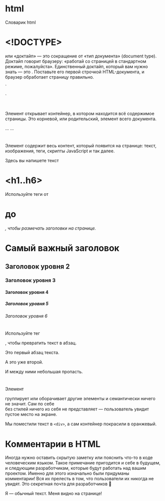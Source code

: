 # html
Словарик html
# <!DOCTYPE>

<!DOCTYPE> или «доктайп» — это сокращение от «тип документа» (document type). Доктайп говорит браузеру: «работай со страницей в стандартном режиме, пожалуйста». Единственный доктайп, который вам нужно знать — это <!DOCTYPE html>. Поставьте его первой строчкой HTML-документа, и браузер обработает страницу правильно.

`
<!DOCTYPE html>
<html lang="ru">
  <head>
    <meta charset="UTF-8">
    <meta name="viewport" content="width=device-width,initial-scale=1">
    <title>Дока</title>
    <link rel="stylesheet" href="/assets/styles/main.css">
  </head>
</html>
`

# <html>
Элемент <html> открывает контейнер, в котором находится всё содержимое страницы. Это корневой, или родительский, элемент всего документа.

<!DOCTYPE html>
<html>
  <head>
    ...
  </head>
  <body>
    ...
  </body>
</html>

# <title>

Тег <title> прописывается в контейнере <head> и может содержать только текст. На странице может быть только один элемент <title>.

<head>
  <title>Заголовок твоей страницы</title>
</head>

# <body>

Элемент <body> содержит весь контент, который появится на странице: текст, изображения, теги, скрипты JavaScript и так далее.

<!DOCTYPE html>
<html lang="ru">
  <head>
    <title>Название документа</title>
  </head>
  <body>
    <p>Здесь вы напишете текст</p>
  </body>
</html>

# <h1..h6>

Используйте теги от <h1> до <h6>, чтобы размечать заголовки на странице.

<h1>Самый важный заголовок</h1>
<h2>Заголовок уровня 2</h2>
<h3>Заголовок уровня 3</h3>
<h4>Заголовок уровня 4</h4>
<h5>Заголовок уровня 5</h5>
<h6>Заголовок уровня 6</h6>

# <p>

Используйте тег <p>, чтобы превратить текст в абзац.

<p>Это первый абзац текста.</p>
<p>А это уже второй.</p>
<p>И между ними небольшая пропасть.</p>

# <div>

Элемент <div> группирует или оборачивает другие элементы и семантически ничего не значит. Сам по себе <div> без стилей ничего из себя не представляет — пользователь увидит пустое место на экране.

<div class="container">
  <p>
    Мы поместили текст в <code>&lt;div&gt;</code>,
    а сам контейнер покрасили в оранжевый.
  </p>
</div>

# Комментарии в HTML

Иногда нужно оставить скрытую заметку или пояснить что-то в коде человеческим языком. Такое примечание пригодится и себе в будущем, и следующим разработчикам, которые будут работать над вашим проектом. Именно для этого изначально были придуманы комментарии! Вся их прелесть в том, что пользователи их никогда не увидят. Это секретная почта для разработчиков 🤫

<!--
  Привет!
  Я комментарий в HTML-коде, меня не видно на странице
-->

<p>Я — обычный текст. Меня видно на странице!</p>


